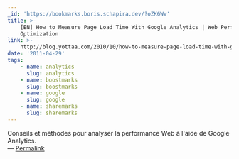```yaml
---
_id: 'https://bookmarks.boris.schapira.dev/?oZK6Ww'
title: >-
    [EN] How to Measure Page Load Time With Google Analytics | Web Performance
    Optimization
link: >-
    http://blog.yottaa.com/2010/10/how-to-measure-page-load-time-with-google-analytics
date: '2011-04-29'
tags:
    - name: analytics
      slug: analytics
    - name: boostmarks
      slug: boostmarks
    - name: google
      slug: google
    - name: sharemarks
      slug: sharemarks
---
```


Conseils et méthodes pour analyser la performance Web à l'aide de Google
Analytics. <br>&#8212;
<a href="https://bookmarks.boris.schapira.dev/?oZK6Ww" title="Permalink">Permalink</a>
